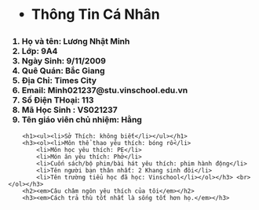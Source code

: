 <!DOCTYPE html>
<html lang="en">
<head>
    <meta charset="UTF-8">
    <meta name="viewport" content="width=device-width, initial-scale=1.0">
    <title>Lương Nhật Minh - 9A4</title>
</head>
<body>
    <h1><ul><li>Thông Tin Cá Nhân</li></ul></h1>
    <h3><ol><li>Họ và tên: Lương Nhật Minh</li>
        <li>Lớp: 9A4</li>                               
        <li>Ngày Sinh: 9/11/2009</li>
        <li>Quê Quán: Bắc Giang</li>
        <li>Địa Chỉ: Times City</li>
        <li>Email: Minh021237@stu.vinschool.edu.vn</li>
        <li>Số Điện THoại: 113</li>
        <li>Mã Học Sinh : VS021237</li>
        <li>Tên giáo viên chủ nhiệm: Hằng</li></ol></h3>

        <h1><ul><li>Sở Thích: không biết</li></ul></h1>
        <h3><ol><li>Môn thể thao yêu thích: bóng rổ</li>                               
            <li>Môn học yêu thích: PE</li>
            <li>Món ăn yêu thích: Phở</li>
            <li>Cuốn sách/bộ phim/bài hát yêu thích: phim hành động</li>
            <li>Tên người bạn thân nhất: 2 Khang sinh đôi</li>
            <li>Tên trường tiểu học đã học: Vinschool</li></ol></h3> <br></ol></h3>
        <h2><em>Câu châm ngôn yêu thích của tôi</em></h2>
        <h3><em>Cách trả thù tốt nhất là sống tốt hơn họ.</em></h3>


</body>
</html>

